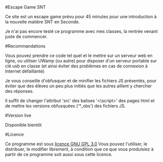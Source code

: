 #Escape Game SNT

Ce site est un escape game prévu pour 45 minutes pour une introduction à la nouvelle matière SNT en Seconde.

Je n'ai pas encore testé ce programme avec mes classes, la rentrée venant juste de commencer. 

#Recommandations

Vous pouvez prendre ce code tel quel et le mettre sur un serveur web en ligne, ou utiliser UWamp (ou autre) pour disposer d'un serveur portable sur clé usb en classe (et ainsi éviter des problèmes en cas de connexion à Internet défaillante)

Je vous conseille d'obfusquer et de minifier les fichiers JS présentés, pour éviter que des élèves un peu plus initiés que les autres aillent y chercher des réponses. 

Il suffit de changer l'attribut 'src' des balises '<\script>' des pages html et de mettre les versions obfusquées ('*_obs') des fichiers JS.

#Version live

Disponible bientôt

#Licence

Ce programme est sous [licence GNU GPL 3.0](https://www.gnu.org/licenses/gpl-3.0.html)
Vous pouvez l'utiliser, le distribuer, le modifier librement, à condition que ce que vous produisiez à partir de ce programme soit aussi sous cette licence.